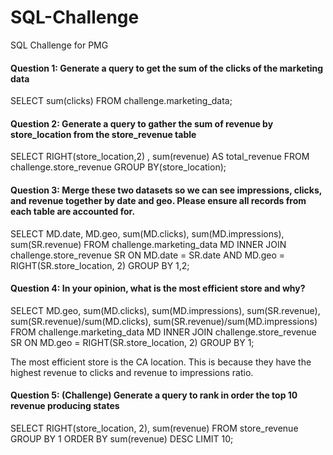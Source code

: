 # SQL-Challenge
SQL Challenge for PMG

#### Question 1: Generate a query to get the sum of the clicks of the marketing data

SELECT sum(clicks)
FROM challenge.marketing_data;

#### Question 2: Generate a query to gather the sum of revenue by store_location from the store_revenue table
SELECT RIGHT(store_location,2) , sum(revenue) AS total_revenue
FROM challenge.store_revenue
GROUP BY(store_location);

#### Question 3: Merge these two datasets so we can see impressions, clicks, and revenue together by date and geo. Please ensure all records from each table are accounted for. ​
SELECT MD.date, MD.geo, sum(MD.clicks), sum(MD.impressions), sum(SR.revenue)
FROM challenge.marketing_data MD INNER JOIN challenge.store_revenue SR
ON MD.date = SR.date AND MD.geo = RIGHT(SR.store_location, 2)
GROUP BY 1,2;

#### Question 4: In your opinion, what is the most efficient store and why?
SELECT MD.geo, sum(MD.clicks), sum(MD.impressions), sum(SR.revenue), sum(SR.revenue)/sum(MD.clicks), sum(SR.revenue)/sum(MD.impressions)
FROM challenge.marketing_data MD INNER JOIN challenge.store_revenue SR ON MD.geo = RIGHT(SR.store_location, 2)
GROUP BY 1;

The most efficient store is the CA location. This is because they have the highest revenue to clicks and revenue to impressions ratio. 

#### Question 5: (Challenge) Generate a query to rank in order the top 10 revenue producing states
SELECT RIGHT(store_location, 2), sum(revenue)
FROM store_revenue 
GROUP BY 1 
ORDER BY sum(revenue) DESC LIMIT 10;
